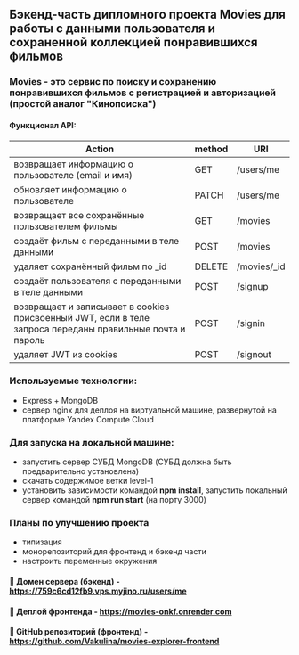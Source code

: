 ## Бэкенд-часть дипломного проекта Movies для работы с данными пользователя и сохраненной коллекцией понравившихся фильмов

### Movies - это сервис по поиску и сохранению понравившихся фильмов с регистрацией и авторизацией (простой аналог "Кинопоиска")
#### Функционал API:
| **Action**            | **method** | **URI** |
| --- | --- | --- |
| возвращает информацию о пользователе (email и имя) | GET | /users/me |
| обновляет информацию о пользователе | PATCH   | /users/me |
| возвращает  все сохранённые пользователем фильмы | GET  | /movies |
| создаёт фильм с переданными в теле данными | POST        | /movies |
| удаляет сохранённый фильм по _id | DELETE       | /movies/_id |
| создаёт пользователя с переданными в теле данными | POST        | /signup |
| возвращает и записывает в cookies присвоенный JWT, если в теле запроса переданы правильные почта и пароль | POST        | /signin |
| удаляет JWT из cookies | POST        | /signout |

### Используемые технологии:
- Express + MongoDB
- сервер nginx для деплоя на виртуальной машине, развернутой на платформе Yandex Compute Cloud

###  Для запуска на локальной машине:
- запустить сервер СУБД MongoDB (СУБД должна быть предварительно установлена)
- скачать содержимое ветки level-1
- установить зависимости командой **npm install**, запустить локальный сервер командой **npm run start** (на порту 3000)

### Планы по улучшению проекта
- типизация
- монорепозиторий для фронтенд и бэкенд части
- настроить переменные окружения

#### :link: Домен сервера (бэкенд) - https://759c6cd12fb9.vps.myjino.ru/users/me
#### :link: Деплой фронтенда - https://movies-onkf.onrender.com
#### :link: GitHub репозиторий (фронтенд) - https://github.com/Vakulina/movies-explorer-frontend


